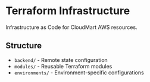# Terraform Infrastructure

Infrastructure as Code for CloudMart AWS resources.

## Structure
- `backend/` - Remote state configuration
- `modules/` - Reusable Terraform modules
- `environments/` - Environment-specific configurations

